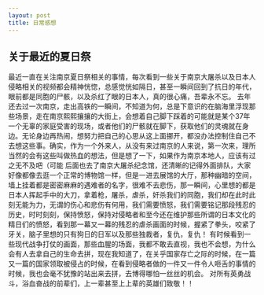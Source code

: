 ```yaml
---
layout: post
title: 日常感想
---
```


<!--
 * @Author: KianCheng Bkcheng2729111@163.com
 * @Date: 2022-07-22 09:31:14
 * @LastEditors: KianCheng Bkcheng2729111@163.com
 * @LastEditTime: 2022-07-22 09:53:50
 * @FilePath: /kian.github.io/mdfile/2022-07-22-think.md
 * @Description: 
 * 
 * Copyright (c) 2022 by KianCheng Bkcheng2729111@163.com, All Rights Reserved. 
-->


## 关于最近的夏日祭

最近一直在关注南京夏日祭相关的事情，每次看到一些关于南京大屠杀以及日本人侵略相关的视频都会精神恍惚，总感觉恍如隔日，甚至一瞬间回到了抗日的年代，眼前都是同胞的尸骸，以及杀红了眼的日本人，真的很心痛，吾辈永不忘。
去年还去过一次南京，走出高铁的一瞬间，不知道为何，总是下意识的在脑海里浮现那些场景，走在南京熙熙攘攘的大街上，会想着自己脚下踩着的可能就是某个37年 一个无辜的家庭受害的现场，或者他们的尸骸就在脚下，获取他们的灵魂就在身边。无论身边再热闹，想努力把自己的心思从这上面挪开，都没办法控制住自己不去想这些事。确实，作为一个外来人，从没有来过南京的人来说，第一次来，理所当然的会有这些叫做热血的想法，但是想了一下，如果作为南京本地人，应该有过之无不及吧（可能
后面也去了南京大屠杀纪念馆，还清晰的记得外面排队，大家好像都像去逛一个正常的博物馆一样，但是一进去展馆的大厅，那种幽暗的空间，墙上挂着都是密密麻麻的遇难者的名字，很难不去悲伤，那一瞬间，心里想的都是日本人挥起手中的大刀，拿着枪，屠杀，虐杀，奸杀我们的同胞，我们却在此时此刻无能为力，无谓的伤心和悲伤有何用，我们需要愤怒，我们需要铭记那段残忍的历史，时时刻刻，保持愤怒，保持对侵略者和至今还在维护那些所谓的日本文化的精日们的愤怒，看到那一幕又一幕的残忍的虐杀画面的时候，握紧了拳头，咬紧了牙关，脑子里想的只有狗日的日军以及那些独裁者，复仇，复仇！
有时候看到一些现代战争打仗的画面，那些血腥的场面，我都不敢去直视，我也不会想，为什么会有人去拿自己的生命去拼，现在我知道了，在关乎国家存亡之际的时候，在一篇又一篇的国家领取被侵占的时候，在看到侵略者做的一件又一件令人咂舌的事情的时候，我也会毫不犹豫的站出来去拼，去博得哪怕一丝丝的机会。
对所有英勇战斗，浴血奋战的前辈们，上一辈甚至上上辈的英雄们致敬！！